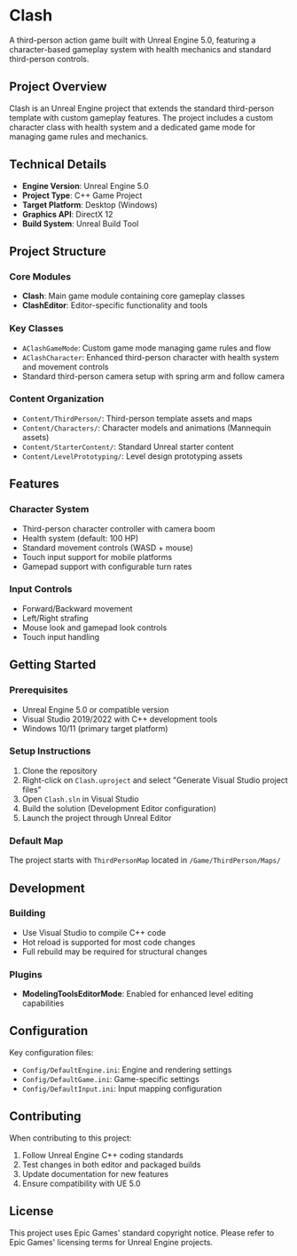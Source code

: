# Clash

A third-person action game built with Unreal Engine 5.0, featuring a character-based gameplay system with health mechanics and standard third-person controls.

## Project Overview

Clash is an Unreal Engine project that extends the standard third-person template with custom gameplay features. The project includes a custom character class with health system and a dedicated game mode for managing game rules and mechanics.

## Technical Details

- **Engine Version**: Unreal Engine 5.0
- **Project Type**: C++ Game Project
- **Target Platform**: Desktop (Windows)
- **Graphics API**: DirectX 12
- **Build System**: Unreal Build Tool

## Project Structure

### Core Modules
- **Clash**: Main game module containing core gameplay classes
- **ClashEditor**: Editor-specific functionality and tools

### Key Classes
- `AClashGameMode`: Custom game mode managing game rules and flow
- `AClashCharacter`: Enhanced third-person character with health system and movement controls
- Standard third-person camera setup with spring arm and follow camera

### Content Organization
- `Content/ThirdPerson/`: Third-person template assets and maps
- `Content/Characters/`: Character models and animations (Mannequin assets)
- `Content/StarterContent/`: Standard Unreal starter content
- `Content/LevelPrototyping/`: Level design prototyping assets

## Features

### Character System
- Third-person character controller with camera boom
- Health system (default: 100 HP)
- Standard movement controls (WASD + mouse)
- Touch input support for mobile platforms
- Gamepad support with configurable turn rates

### Input Controls
- Forward/Backward movement
- Left/Right strafing
- Mouse look and gamepad look controls
- Touch input handling

## Getting Started

### Prerequisites
- Unreal Engine 5.0 or compatible version
- Visual Studio 2019/2022 with C++ development tools
- Windows 10/11 (primary target platform)

### Setup Instructions
1. Clone the repository
2. Right-click on `Clash.uproject` and select "Generate Visual Studio project files"
3. Open `Clash.sln` in Visual Studio
4. Build the solution (Development Editor configuration)
5. Launch the project through Unreal Editor

### Default Map
The project starts with `ThirdPersonMap` located in `/Game/ThirdPerson/Maps/`

## Development

### Building
- Use Visual Studio to compile C++ code
- Hot reload is supported for most code changes
- Full rebuild may be required for structural changes

### Plugins
- **ModelingToolsEditorMode**: Enabled for enhanced level editing capabilities

## Configuration

Key configuration files:
- `Config/DefaultEngine.ini`: Engine and rendering settings
- `Config/DefaultGame.ini`: Game-specific settings
- `Config/DefaultInput.ini`: Input mapping configuration

## Contributing

When contributing to this project:
1. Follow Unreal Engine C++ coding standards
2. Test changes in both editor and packaged builds
3. Update documentation for new features
4. Ensure compatibility with UE 5.0

## License

This project uses Epic Games' standard copyright notice. Please refer to Epic Games' licensing terms for Unreal Engine projects.